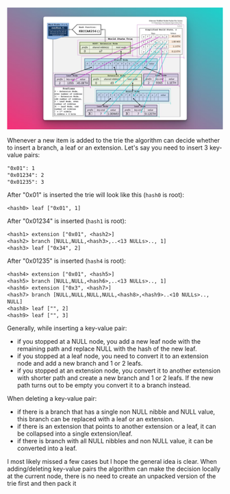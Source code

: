![alt text](img/diagram.png)

Whenever a new item is added to the trie the algorithm can decide whether to insert a branch, a leaf or an extension. Let's say you need to insert 3 key-value pairs:

```
"0x01": 1
"0x01234": 2
"0x01235": 3

```

After "0x01" is inserted the trie will look like this (`hash0` is root):

```
<hash0> leaf ["0x01", 1]

```

After "0x01234" is inserted (`hash1` is root):

```
<hash1> extension ["0x01", <hash2>]
<hash2> branch [NULL,NULL,<hash3>,..<13 NULLs>.., 1]
<hash3> leaf ["0x34", 2]

```

After "0x01235" is inserted (`hash4` is root):

```
<hash4> extension ["0x01", <hash5>]
<hash5> branch [NULL,NULL,<hash6>,..<13 NULLs>.., 1]
<hash6> extension ["0x3", <hash7>]
<hash7> branch [NULL,NULL,NULL,NULL,<hash8>,<hash9>..<10 NULLs>.., NULL]
<hash8> leaf ["", 2]
<hash9> leaf ["", 3]

```

Generally, while inserting a key-value pair:

*   if you stopped at a NULL node, you add a new leaf node with the remaining path and replace NULL with the hash of the new leaf.
*   if you stopped at a leaf node, you need to convert it to an extension node and add a new branch and 1 or 2 leafs.
*   if you stopped at an extension node, you convert it to another extension with shorter path and create a new branch and 1 or 2 leafs. If the new path turns out to be empty you convert it to a branch instead.

When deleting a key-value pair:

*   if there is a branch that has a single non NULL nibble and NULL value, this branch can be replaced with a leaf or an extension.
*   if there is an extension that points to another extension or a leaf, it can be collapsed into a single extension/leaf.
*   if there is branch with all NULL nibbles and non NULL value, it can be converted into a leaf.

I most likely missed a few cases but I hope the general idea is clear. When adding/deleting key-value pairs the algorithm can make the decision locally at the current node, there is no need to create an unpacked version of the trie first and then pack it